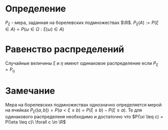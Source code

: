 # Определение
$P_\xi$ - мера, заданная на борелевских подмножествах $\R$.
$P_\xi(A) := P(\xi \in A) = P(\omega \in \Omega: \xi(\omega) \in A)$ 
# Равенство распределений
Случайные величины $\xi$ и $\eta$ имеют одинаковое распределение если $P_\xi = P_\eta$ 
# Замечание
Мера на борелевских подмножествах однозначно определяется мерой на ячейках $P_\xi((a, b]) = P(a < \xi \leq b) = P(\xi \leq b) - P(\xi \leq a)$. Те для одинакового распределеня необходимо и достаточно что $P(\xi \leq c) = P(\eta \leq c)\  \forall c \in \R$ 